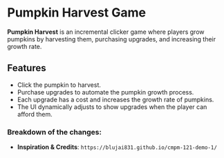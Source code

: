 # Pumpkin Harvest Game

**Pumpkin Harvest** is an incremental clicker game where players grow pumpkins by harvesting them, purchasing upgrades, and increasing their growth rate.

## Features

- Click the pumpkin to harvest.
- Purchase upgrades to automate the pumpkin growth process.
- Each upgrade has a cost and increases the growth rate of pumpkins.
- The UI dynamically adjusts to show upgrades when the player can afford them.

### Breakdown of the changes:

- **Inspiration & Credits**:
  `https://blujai831.github.io/cmpm-121-demo-1/`

